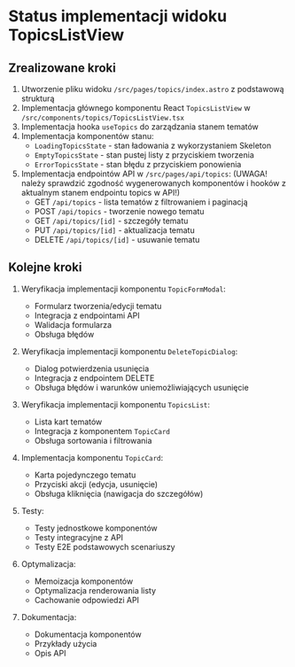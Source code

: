 # Status implementacji widoku TopicsListView

## Zrealizowane kroki

1. Utworzenie pliku widoku `/src/pages/topics/index.astro` z podstawową strukturą
2. Implementacja głównego komponentu React `TopicsListView` w `/src/components/topics/TopicsListView.tsx`
3. Implementacja hooka `useTopics` do zarządzania stanem tematów
4. Implementacja komponentów stanu:
   - `LoadingTopicsState` - stan ładowania z wykorzystaniem Skeleton
   - `EmptyTopicsState` - stan pustej listy z przyciskiem tworzenia
   - `ErrorTopicsState` - stan błędu z przyciskiem ponowienia
5. Implementacja endpointów API w `/src/pages/api/topics`: (UWAGA! należy sprawdzić zgodność wygenerowanych komponentów i hooków z aktualnym stanem endpointu topics w API!)
   - GET `/api/topics` - lista tematów z filtrowaniem i paginacją
   - POST `/api/topics` - tworzenie nowego tematu
   - GET `/api/topics/[id]` - szczegóły tematu
   - PUT `/api/topics/[id]` - aktualizacja tematu
   - DELETE `/api/topics/[id]` - usuwanie tematu

## Kolejne kroki

1. Weryfikacja implementacji komponentu `TopicFormModal`:
   - Formularz tworzenia/edycji tematu
   - Integracja z endpointami API
   - Walidacja formularza
   - Obsługa błędów

2. Weryfikacja implementacji komponentu `DeleteTopicDialog`:
   - Dialog potwierdzenia usunięcia
   - Integracja z endpointem DELETE
   - Obsługa błędów i warunków uniemożliwiających usunięcie

3. Weryfikacja implementacji komponentu `TopicsList`:
   - Lista kart tematów
   - Integracja z komponentem `TopicCard`
   - Obsługa sortowania i filtrowania

4. Implementacja komponentu `TopicCard`:
   - Karta pojedynczego tematu
   - Przyciski akcji (edycja, usunięcie)
   - Obsługa kliknięcia (nawigacja do szczegółów)

5. Testy:
   - Testy jednostkowe komponentów
   - Testy integracyjne z API
   - Testy E2E podstawowych scenariuszy

6. Optymalizacja:
   - Memoizacja komponentów
   - Optymalizacja renderowania listy
   - Cachowanie odpowiedzi API

7. Dokumentacja:
   - Dokumentacja komponentów
   - Przykłady użycia
   - Opis API 